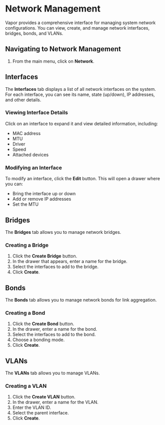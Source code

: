 
# Network Management

Vapor provides a comprehensive interface for managing system network configurations. You can view, create, and manage network interfaces, bridges, bonds, and VLANs.

## Navigating to Network Management

1.  From the main menu, click on **Network**.

## Interfaces

The **Interfaces** tab displays a list of all network interfaces on the system. For each interface, you can see its name, state (up/down), IP addresses, and other details.

### Viewing Interface Details

Click on an interface to expand it and view detailed information, including:
*   MAC address
*   MTU
*   Driver
*   Speed
*   Attached devices

### Modifying an Interface

To modify an interface, click the **Edit** button. This will open a drawer where you can:
*   Bring the interface up or down
*   Add or remove IP addresses
*   Set the MTU

## Bridges

The **Bridges** tab allows you to manage network bridges.

### Creating a Bridge

1.  Click the **Create Bridge** button.
2.  In the drawer that appears, enter a name for the bridge.
3.  Select the interfaces to add to the bridge.
4.  Click **Create**.

## Bonds

The **Bonds** tab allows you to manage network bonds for link aggregation.

### Creating a Bond

1.  Click the **Create Bond** button.
2.  In the drawer, enter a name for the bond.
3.  Select the interfaces to add to the bond.
4.  Choose a bonding mode.
5.  Click **Create**.

## VLANs

The **VLANs** tab allows you to manage VLANs.

### Creating a VLAN

1.  Click the **Create VLAN** button.
2.  In the drawer, enter a name for the VLAN.
3.  Enter the VLAN ID.
4.  Select the parent interface.
5.  Click **Create**.

